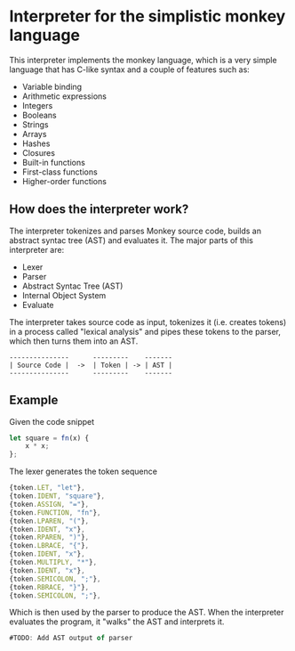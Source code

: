 # Interpreter for the simplistic monkey language

This interpreter implements the monkey language, which is a very simple language that has C-like syntax and a couple of features such as:

- Variable binding
- Arithmetic expressions
- Integers
- Booleans
- Strings
- Arrays
- Hashes
- Closures
- Built-in functions
- First-class functions
- Higher-order functions

## How does the interpreter work?

The interpreter tokenizes and parses Monkey source code, builds an abstract syntac tree (AST) and evaluates it. The major parts of this interpreter are:

- Lexer
- Parser
- Abstract Syntac Tree (AST)
- Internal Object System
- Evaluate

The interpreter takes source code as input, tokenizes it (i.e. creates tokens) in a process called "lexical analysis" and pipes these tokens to the parser, which then turns them into an AST.

```
---------------      ---------    -------
| Source Code |  ->  | Token | -> | AST |
---------------      ---------    -------
```

## Example

Given the code snippet

```javascript
let square = fn(x) {
    x * x;
};
```

The lexer generates the token sequence

```javascript
{token.LET, "let"},
{token.IDENT, "square"},
{token.ASSIGN, "="},
{token.FUNCTION, "fn"},
{token.LPAREN, "("},
{token.IDENT, "x"},
{token.RPAREN, ")"},
{token.LBRACE, "{"},
{token.IDENT, "x"},
{token.MULTIPLY, "*"},
{token.IDENT, "x"},
{token.SEMICOLON, ";"},
{token.RBRACE, "}"},
{token.SEMICOLON, ";"},
```

Which is then used by the parser to produce the AST. When the interpreter evaluates the program, it "walks" the AST and interprets it.

```javascript
#TODO: Add AST output of parser
```
